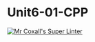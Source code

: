 # Unit6-01-CPP
[![Mr Coxall's Super Linter](https://github.com/ICS3U-Programming-JaydenS/Unit6-01-CPP/workflows/Mr%20Coxall's%20Super%20Linter/badge.svg)](https://github.com/ICS3U-Programming-JaydenS/Unit6-01-CPP/actions/)
